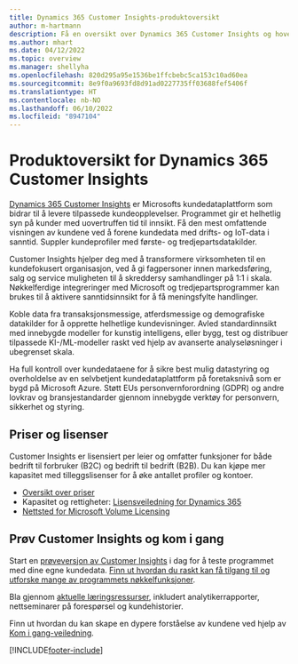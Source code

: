 ```yaml
---
title: Dynamics 365 Customer Insights-produktoversikt
author: m-hartmann
description: Få en oversikt over Dynamics 365 Customer Insights og hovedfunksjonene.
ms.author: mhart
ms.date: 04/12/2022
ms.topic: overview
ms.manager: shellyha
ms.openlocfilehash: 820d295a95e1536be1ffcbebc5ca153c10ad60ea
ms.sourcegitcommit: 8e9f0a9693fd8d91ad0227735ff03688fef5406f
ms.translationtype: HT
ms.contentlocale: nb-NO
ms.lasthandoff: 06/10/2022
ms.locfileid: "8947104"
---
```

# <a name="product-overview-for-dynamics-365-customer-insights"></a>Produktoversikt for Dynamics 365 Customer Insights

[Dynamics 365 Customer Insights](https://dynamics.microsoft.com/ai/customer-insights/) er Microsofts kundedataplattform som bidrar til å levere tilpassede kundeopplevelser. Programmet gir et helhetlig syn på kunder med uovertruffen tid til innsikt. Få den mest omfattende visningen av kundene ved å forene kundedata med drifts- og IoT-data i sanntid. Suppler kundeprofiler med første- og tredjepartsdatakilder. 

Customer Insights hjelper deg med å transformere virksomheten til en kundefokusert organisasjon, ved å gi fagpersoner innen markedsføring, salg og service muligheten til å skreddersy samhandlinger på 1:1 i skala. Nøkkelferdige integreringer med Microsoft og tredjepartsprogrammer kan brukes til å aktivere sanntidsinnsikt for å få meningsfylte handlinger.

Koble data fra transaksjonsmessige, atferdsmessige og demografiske datakilder for å opprette helhetlige kundevisninger. Avled standardinnsikt med innebygde modeller for kunstig intelligens, eller bygg, test og distribuer tilpassede KI-/ML-modeller raskt ved hjelp av avanserte analyseløsninger i ubegrenset skala.

Ha full kontroll over kundedataene for å sikre best mulig datastyring og overholdelse av en selvbetjent kundedataplattform på foretaksnivå som er bygd på Microsoft Azure. Støtt EUs personvernforordning (GDPR) og andre lovkrav og bransjestandarder gjennom innebygde verktøy for personvern, sikkerhet og styring.

## <a name="pricing-and-licensing"></a>Priser og lisenser
Customer Insights er lisensiert per leier og omfatter funksjoner for både bedrift til forbruker (B2C) og bedrift til bedrift (B2B). Du kan kjøpe mer kapasitet med tilleggslisenser for å øke antallet profiler og kontoer.

- [Oversikt over priser](https://dynamics.microsoft.com/ai/customer-insights/pricing/)
- Kapasitet og rettigheter: [Lisensveiledning for Dynamics 365](https://go.microsoft.com/fwlink/?LinkId=866544)
- [Nettsted for Microsoft Volume Licensing](https://www.microsoft.com/licensing/how-to-buy/how-to-buy)

## <a name="try-customer-insights-and-get-started"></a>Prøv Customer Insights og kom i gang

Start en [prøveversjon av Customer Insights](https://signup.microsoft.com/create-account/signup?SKU=036c2481-aa8a-47cd-ab43-324f0c157c2d&ali=1&RU=https:%2F%2Fhome.ci.ai.dynamics.com%2Fstart%2Ftrial&products=036c2481-aa8a-47cd-ab43-324f0c157c2d) i dag for å teste programmet med dine egne kundedata. [Finn ut hvordan du raskt kan få tilgang til og utforske mange av programmets nøkkelfunksjoner](trial-signup.md). 

Bla gjennom [aktuelle læringsressurser](https://dynamics.microsoft.com/ai/customer-insights/resources/), inkludert analytikerrapporter, nettseminarer på forespørsel og kundehistorier.

Finn ut hvordan du kan skape en dypere forståelse av kundene ved hjelp av [Kom i gang-veiledning](get-started.md).

[!INCLUDE[footer-include](includes/footer-banner.md)]
